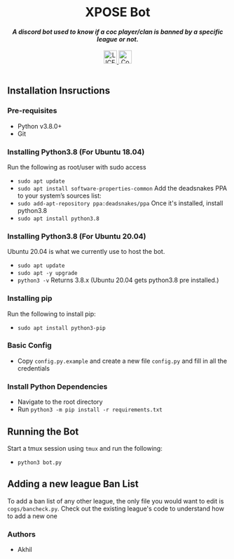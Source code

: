 <h1 align="center">XPOSE Bot</h1>

<div align="center">
  <strong><i>A discord bot used to know if a coc player/clan is banned by a specific league or not.</i></strong>
  <br>
  <br>
  <a href="https://github.com/officialakhil/xpose-bot/blob/master/LICENSE">
    <img height =30px src="https://img.shields.io/badge/LICENSE-MIT-%237289DA" alt="LICENSE" />
  </a>
  <a href="https://github.com/psf/black">
    <img height=30px src="https://img.shields.io/badge/Code%20Style-Black-%23000000" alt="Code style: black" />
  </a>
</div>
<br>

## Installation Insructions

### Pre-requisites
* Python v3.8.0+
* Git

### Installing Python3.8 (For Ubuntu 18.04)
Run the following as root/user with sudo access
* ```sudo apt update```
* ```sudo apt install software-properties-common```
Add the deadsnakes PPA to your system’s sources list:
* ```sudo add-apt-repository ppa:deadsnakes/ppa```
Once it's installed, install python3.8
* ```sudo apt install python3.8```

### Installing Python3.8 (For Ubuntu 20.04)
Ubuntu 20.04 is what we currently use to host the bot. 
* ```sudo apt update```
* ```sudo apt -y upgrade```
* ```python3 -v```
Returns 3.8.x (Ubuntu 20.04 gets python3.8 pre installed.)

### Installing pip
Run the following to install pip:
* ```sudo apt install python3-pip ```

### Basic Config
* Copy `config.py.example` and create a new file `config.py` and fill in all the  credentials

### Install Python Dependencies
* Navigate to the root directory
* Run `python3 -m pip install -r requirements.txt`

## Running the Bot
Start a tmux session using `tmux` and run the following:
* `python3 bot.py`

## Adding a new league Ban List
To add a ban list of any other league, the only file you would want to edit is `cogs/bancheck.py`. 
Check out the existing league's code to understand how to add a new one

### Authors
* Akhil
